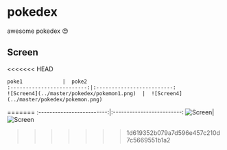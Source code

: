 # pokedex
awesome pokedex :heart_eyes:

## Screen
<<<<<<< HEAD
    
    poke1             |  poke2
    :-------------------------:|:-------------------------:
    ![Screen4](../master/pokedex/pokemon1.png)  |  ![Screen4](../master/pokedex/pokemon.png)
=======
  :-------------------------:|:-------------------------:
  ![Screen](../master/pokedex/pokemon.png)|![Screen](../master/pokedex/pokemon1.png)

>>>>>>> 1d619352b079a7d596e457c210d7c5669551b1a2
